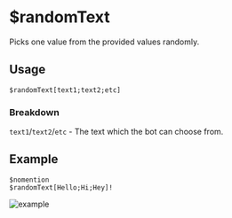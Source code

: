 # $randomText
Picks one value from the provided values randomly.

## Usage
```
$randomText[text1;text2;etc]
```

### Breakdown
`text1`/`text2`/`etc` - The text which the bot can choose from.

## Example
```
$nomention
$randomText[Hello;Hi;Hey]!
```

![example](https://user-images.githubusercontent.com/69215413/123556366-e42a3f80-d758-11eb-94fa-8836cccc882f.png)
